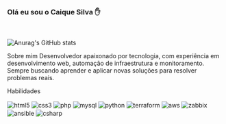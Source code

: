 ### Olá eu sou o Caique Silva ✋
<br>

![Anurag's GitHub stats](https://github-readme-stats.vercel.app/api?username=dark011caique&show_icons=true&theme=radical)



Sobre mim
Desenvolvedor apaixonado por tecnologia, com experiência em desenvolvimento web, automação de infraestrutura e monitoramento. Sempre buscando aprender e aplicar novas soluções para resolver problemas reais.

Habilidades
<div style="display: inline_block"> <img align="center" alt="html5" src="https://img.shields.io/badge/HTML5-E34F26?style=for-the-badge&logo=html5&logoColor=white"> <img align="center" alt="css3" src="https://img.shields.io/badge/CSS3-1572B6?style=for-the-badge&logo=css3&logoColor=white"> <img align="center" alt="php" src="https://img.shields.io/badge/PHP-777BB4?style=for-the-badge&logo=php&logoColor=white"> <img align="center" alt="mysql" src="https://img.shields.io/badge/MySQL-00000F?style=for-the-badge&logo=mysql&logoColor=white"> <img align="center" alt="python" src="https://img.shields.io/badge/Python-3776AB?style=for-the-badge&logo=python&logoColor=white"> <img align="center" alt="terraform" src="https://img.shields.io/badge/Terraform-623CE4?style=for-the-badge&logo=terraform&logoColor=white"> <img align="center" alt="aws" src="https://img.shields.io/badge/AWS-232F3E?style=for-the-badge&logo=amazonaws&logoColor=white"> <img align="center" alt="zabbix" src="https://img.shields.io/badge/Zabbix-EE0000?style=for-the-badge&logo=zabbix&logoColor=white"> <img align="center" alt="ansible" src="https://img.shields.io/badge/Ansible-EE0000?style=for-the-badge&logo=ansible&logoColor=white"> <img align="center" alt="csharp" src="https://img.shields.io/badge/C%23-239120?style=for-the-badge&logo=c-sharp&logoColor=white"> </div>

